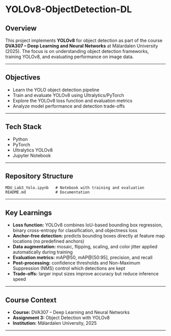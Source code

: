# YOLOv8-ObjectDetection-DL

## Overview

This project implements **YOLOv8** for object detection as part of the course
**DVA307 – Deep Learning and Neural Networks** at Mälardalen University (2025).
The focus is on understanding object detection frameworks, training YOLOv8,
and evaluating performance on image data.

---

## Objectives

* Learn the YOLO object detection pipeline
* Train and evaluate YOLOv8 using Ultralytics/PyTorch
* Explore the YOLOv8 loss function and evaluation metrics
* Analyze model performance and detection trade-offs

---

## Tech Stack

* Python
* PyTorch
* Ultralytics YOLOv8
* Jupyter Notebook

---

## Repository Structure

```
MDU_Lab3_Yolo.ipynb   # Notebook with training and evaluation
README.md             # Documentation
```

---

## Key Learnings

* **Loss function:** YOLOv8 combines IoU-based bounding box regression,
  binary cross-entropy for classification, and objectness loss
* **Anchor-free detection:** predicts bounding boxes directly at feature map
  locations (no predefined anchors)
* **Data augmentation:** mosaic, flipping, scaling, and color jitter applied
  automatically during training
* **Evaluation metrics:** mAP\@50, mAP@\[50:95], precision, and recall
* **Post-processing:** confidence thresholds and Non-Maximum Suppression (NMS)
  control which detections are kept
* **Trade-offs:** larger input sizes improve accuracy but reduce inference speed

---

## Course Context

* **Course:** DVA307 – Deep Learning and Neural Networks
* **Assignment 3:** Object Detection with YOLOv8
* **Institution:** Mälardalen University, 2025

---


